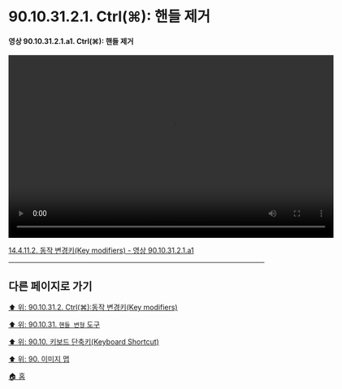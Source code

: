 # 90.10.31.2.1. Ctrl(⌘): 핸들 제거

<a id="90-10-31-02-01-a1"></a>

#### 영상 90.10.31.2.1.a1. Ctrl(⌘): 핸들 제거
<video controls="controls" width="640" height="360" src="https://github.com/wonder13662/gimp/assets/15767104/9bf24667-1fb0-4dea-9b0a-be569a27ea81"></video>

[14.4.11.2. 동작 변경키(Key modifiers) - 영상 90.10.31.2.1.a1](./14-04-11-02-key_modifiers.md#90-10-31-02-01-a1)

***

## 다른 페이지로 가기

[⬆️ 위: 90.10.31.2. Ctrl(⌘):동작 변경키(Key modifiers)](./90-10-31-02-00-key_modifier-ctrl.md)

[⬆️ 위: 90.10.31. `핸들 변형` 도구](./90-10-31-00-handle_transform.md)

[⬆️ 위: 90.10. 키보드 단축키(Keyboard Shortcut)](./90-10-00-keyboard_shortcut.md)

[⬆️ 위: 90. 이미지 맵](./90-00-image-map.md)

[🏠 홈](./00-home.md)